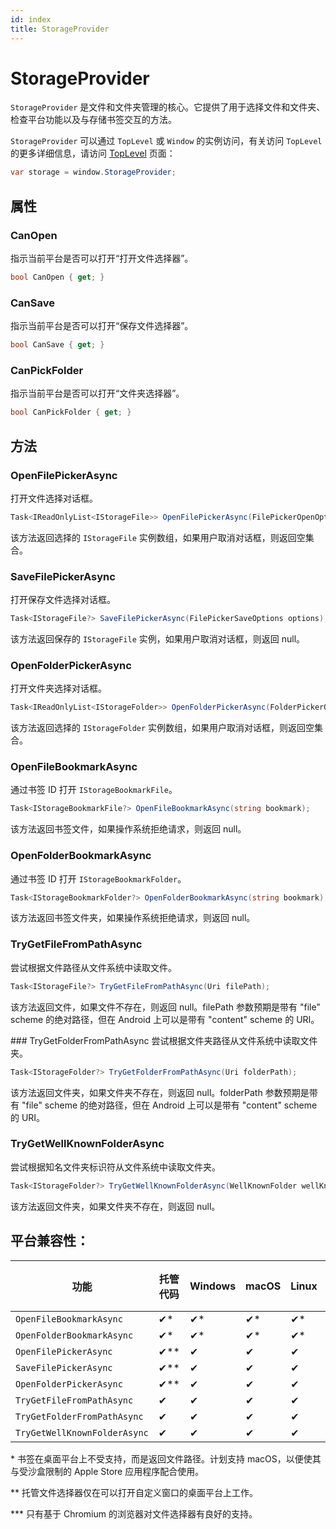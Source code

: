 ```yaml
---
id: index
title: StorageProvider
---
```


# StorageProvider

`StorageProvider` 是文件和文件夹管理的核心。它提供了用于选择文件和文件夹、检查平台功能以及与存储书签交互的方法。

`StorageProvider` 可以通过 `TopLevel` 或 `Window` 的实例访问，有关访问 `TopLevel` 的更多详细信息，请访问 [TopLevel](../../toplevel) 页面：
```cs
var storage = window.StorageProvider;
```

## 属性 

### CanOpen
指示当前平台是否可以打开“打开文件选择器”。

```cs
bool CanOpen { get; }
```

### CanSave
指示当前平台是否可以打开“保存文件选择器”。

```cs
bool CanSave { get; }
```

### CanPickFolder
指示当前平台是否可以打开“文件夹选择器”。

```cs
bool CanPickFolder { get; }
```

## 方法

### OpenFilePickerAsync
打开文件选择对话框。

```cs
Task<IReadOnlyList<IStorageFile>> OpenFilePickerAsync(FilePickerOpenOptions options);
```
该方法返回选择的 `IStorageFile` 实例数组，如果用户取消对话框，则返回空集合。

### SaveFilePickerAsync
打开保存文件选择对话框。

```cs
Task<IStorageFile?> SaveFilePickerAsync(FilePickerSaveOptions options);
```
该方法返回保存的 `IStorageFile` 实例，如果用户取消对话框，则返回 null。

### OpenFolderPickerAsync
打开文件夹选择对话框。

```cs
Task<IReadOnlyList<IStorageFolder>> OpenFolderPickerAsync(FolderPickerOpenOptions options);
```
该方法返回选择的 `IStorageFolder` 实例数组，如果用户取消对话框，则返回空集合。

### OpenFileBookmarkAsync
通过书签 ID 打开 `IStorageBookmarkFile`。

```cs
Task<IStorageBookmarkFile?> OpenFileBookmarkAsync(string bookmark);
```
该方法返回书签文件，如果操作系统拒绝请求，则返回 null。

### OpenFolderBookmarkAsync
通过书签 ID 打开 `IStorageBookmarkFolder`。

```cs
Task<IStorageBookmarkFolder?> OpenFolderBookmarkAsync(string bookmark);
```
该方法返回书签文件夹，如果操作系统拒绝请求，则返回 null。

### TryGetFileFromPathAsync
尝试根据文件路径从文件系统中读取文件。

```cs
Task<IStorageFile?> TryGetFileFromPathAsync(Uri filePath);
```
该方法返回文件，如果文件不存在，则返回 null。filePath 参数预期是带有 "file" scheme 的绝对路径，但在 Android 上可以是带有 "content" scheme 的 URI。

### TryGetFolderFromPathAsync
尝试根据文件夹路径从文件系统中读取文件夹。

```cs
Task<IStorageFolder?> TryGetFolderFromPathAsync(Uri folderPath);
```
该方法返回文件夹，如果文件夹不存在，则返回 null。folderPath 参数预期是带有 "file" scheme 的绝对路径，但在 Android 上可以是带有 "content" scheme 的 URI。

### TryGetWellKnownFolderAsync
尝试根据知名文件夹标识符从文件系统中读取文件夹。

```cs
Task<IStorageFolder?> TryGetWellKnownFolderAsync(WellKnownFolder wellKnownFolder);
```
该方法返回文件夹，如果文件夹不存在，则返回 null。


## 平台兼容性：

| 功能        | 托管代码 |  Windows | macOS | Linux | 浏览器 | Android |  iOS |
|---------------|-------|-------|-------|-------|-------|-------|-------|
| `OpenFileBookmarkAsync` | ✔* | ✔* | ✔* | ✔* | ✔ | ✔ | ✔ |
| `OpenFolderBookmarkAsync` | ✔* | ✔* | ✔* | ✔* | ✔ | ✔ | ✔ |
| `OpenFilePickerAsync` | ✔** | ✔ | ✔ | ✔ | ✔ | ✔ | ✔ |
| `SaveFilePickerAsync` | ✔** | ✔ | ✔ | ✔ | ✔ | ✔*** | ✖ |
| `OpenFolderPickerAsync` | ✔** | ✔ | ✔ | ✔ | ✔ | ✔*** | ✔ |
| `TryGetFileFromPathAsync` | ✔ | ✔ | ✔ | ✔ | ✖ | ✖ | ✖ |
| `TryGetFolderFromPathAsync` | ✔ | ✔ | ✔ | ✔ | ✖ | ✖ | ✖ |
| `TryGetWellKnownFolderAsync` | ✔ | ✔ | ✔ | ✔ | ✔ | ✔ | ✔ |

\* 书签在桌面平台上不受支持，而是返回文件路径。计划支持 macOS，以便使其与受沙盒限制的 Apple Store 应用程序配合使用。

** 托管文件选择器仅在可以打开自定义窗口的桌面平台上工作。

*** 只有基于 Chromium 的浏览器对文件选择器有良好的支持。